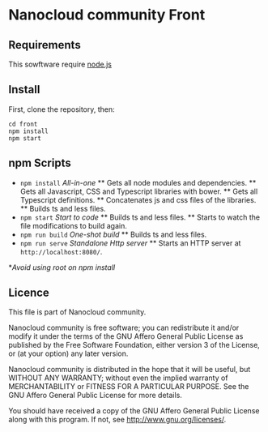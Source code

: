 # Nanocloud community Front

## Requirements

This sowftware require [node.js](https://nodejs.org)

## Install

First, clone the repository, then:

```
cd front
npm install
npm start
```

## npm Scripts

* `npm install` _All-in-one_
** Gets all node modules and dependencies.
** Gets all Javascript, CSS and Typescript libraries with bower.
** Gets all Typescript definitions.
** Concatenates js and css files of the libraries.
** Builds ts and less files.
* `npm start` _Start to code_
** Builds ts and less files.
** Starts to watch the file modifications to build again.
* `npm run build` _One-shot build_
** Builds ts and less files.
* `npm run serve` _Standalone Http server_
** Starts an HTTP server at `http://localhost:8080/`.

*_Avoid using root on npm install_

## Licence

This file is part of Nanocloud community.

Nanocloud community is free software; you can redistribute it and/or modify
it under the terms of the GNU Affero General Public License as
published by the Free Software Foundation, either version 3 of the
License, or (at your option) any later version.

Nanocloud community is distributed in the hope that it will be useful,
but WITHOUT ANY WARRANTY; without even the implied warranty of
MERCHANTABILITY or FITNESS FOR A PARTICULAR PURPOSE.  See the
GNU Affero General Public License for more details.

You should have received a copy of the GNU Affero General Public License
along with this program.  If not, see <http://www.gnu.org/licenses/>.
